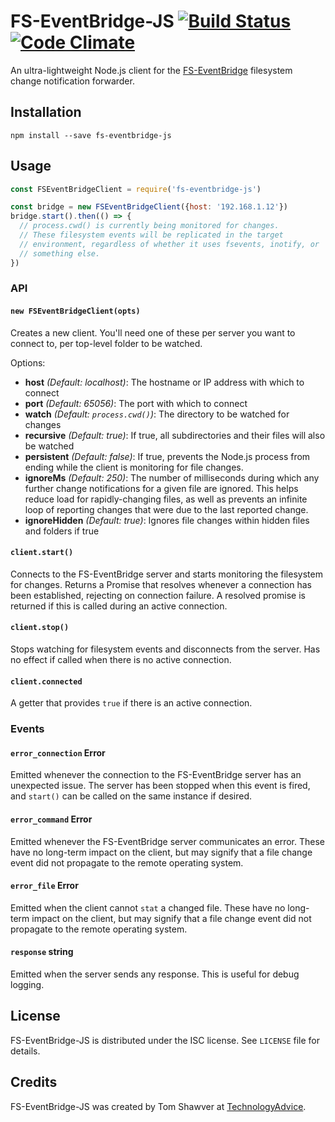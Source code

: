 # FS-EventBridge-JS [![Build Status](https://travis-ci.org/TechnologyAdvice/fs-eventbridge-js.svg?branch=master)](https://travis-ci.org/TechnologyAdvice/fs-eventbridge-js) [![Code Climate](https://codeclimate.com/github/TechnologyAdvice/fs-eventbridge-js/badges/gpa.svg)](https://codeclimate.com/github/TechnologyAdvice/fs-eventbridge-js)
An ultra-lightweight Node.js client for the [FS-EventBridge](https://github.com/TechnologyAdvice/fs_eventbridge) filesystem change notification forwarder.

## Installation

```
npm install --save fs-eventbridge-js
```

## Usage

```javascript
const FSEventBridgeClient = require('fs-eventbridge-js')

const bridge = new FSEventBridgeClient({host: '192.168.1.12'})
bridge.start().then(() => {
  // process.cwd() is currently being monitored for changes.
  // These filesystem events will be replicated in the target
  // environment, regardless of whether it uses fsevents, inotify, or
  // something else.
})
```

### API

#### `new FSEventBridgeClient(opts)`
Creates a new client. You'll need one of these per server you want to connect to, per top-level folder to be watched.

Options:

- **host** _(Default: localhost)_: The hostname or IP address with which to connect
- **port** _(Default: 65056)_: The port with which to connect
- **watch** _(Default: `process.cwd()`)_: The directory to be watched for changes
- **recursive** _(Default: true)_: If true, all subdirectories and their files will also be watched
- **persistent** _(Default: false)_: If true, prevents the Node.js process from ending while the client is monitoring for file changes.
- **ignoreMs** _(Default: 250)_: The number of milliseconds during which any further change notifications for a given file are ignored. This helps reduce load for rapidly-changing files, as well as prevents an infinite loop of reporting changes that were due to the last reported change.
- **ignoreHidden** _(Default: true)_: Ignores file changes within hidden files and folders if true

#### `client.start()`
Connects to the FS-EventBridge server and starts monitoring the filesystem for changes. Returns a Promise that resolves whenever a connection has been established, rejecting on connection failure. A resolved promise is returned if this is called during an active connection.

#### `client.stop()`
Stops watching for filesystem events and disconnects from the server. Has no effect if called when there is no active connection.

#### `client.connected`
A getter that provides `true` if there is an active connection.

### Events

#### `error_connection` Error
Emitted whenever the connection to the FS-EventBridge server has an unexpected issue. The server has been stopped when this event is fired, and `start()` can be called on the same instance if desired.

#### `error_command` Error
Emitted whenever the FS-EventBridge server communicates an error. These have no long-term impact on the client, but may signify that a file change event did not propagate to the remote operating system.

#### `error_file` Error
Emitted when the client cannot `stat` a changed file. These have no long-term impact on the client, but may signify that a file change event did not propagate to the remote operating system.

#### `response` string
Emitted when the server sends any response. This is useful for debug logging.

## License
FS-EventBridge-JS is distributed under the ISC license. See `LICENSE` file for details.

## Credits
FS-EventBridge-JS was created by Tom Shawver at [TechnologyAdvice](http://technologyadvice.com).
